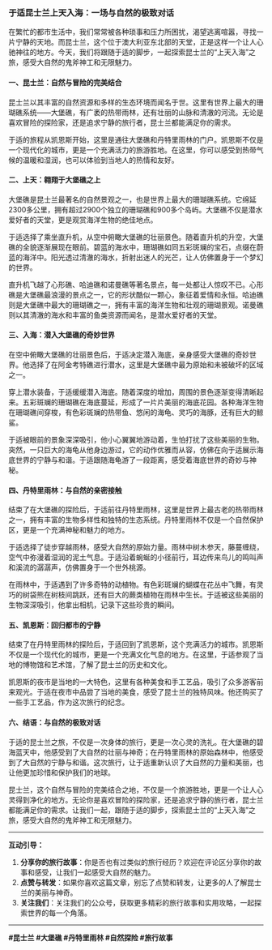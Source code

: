 ### 于适昆士兰上天入海：一场与自然的极致对话

在繁忙的都市生活中，我们常常被各种琐事和压力所困扰，渴望逃离喧嚣，寻找一片宁静的天地。而昆士兰，这个位于澳大利亚东北部的天堂，正是这样一个让人心驰神往的地方。今天，我们将跟随于适的脚步，一起探索昆士兰的“上天入海”之旅，感受大自然的鬼斧神工和无限魅力。

#### 一、昆士兰：自然与冒险的完美结合

昆士兰以其丰富的自然资源和多样的生态环境而闻名于世。这里有世界上最大的珊瑚礁系统——大堡礁，有广袤的热带雨林，还有壮丽的山脉和清澈的河流。无论是喜欢冒险的探险家，还是追求宁静的旅行者，昆士兰都能满足你的需求。

于适的旅程从凯恩斯开始，这里是通往大堡礁和丹特里雨林的门户。凯恩斯不仅是一个现代化的城市，更是一个充满活力的旅游胜地。在这里，你可以感受到热带气候的温暖和湿润，也可以体验到当地人的热情和友好。

#### 二、上天：翱翔于大堡礁之上

大堡礁是昆士兰最著名的自然景观之一，也是世界上最大的珊瑚礁系统。它绵延2300多公里，拥有超过2900个独立的珊瑚礁和900多个岛屿。大堡礁不仅是潜水爱好者的天堂，更是观赏海洋生物的绝佳地点。

于适选择了乘坐直升机，从空中俯瞰大堡礁的壮丽景色。随着直升机的升空，大堡礁的全貌逐渐展现在眼前。碧蓝的海水中，珊瑚礁如同五彩斑斓的宝石，点缀在蔚蓝的海洋中。阳光透过清澈的海水，折射出迷人的光芒，让人仿佛置身于一个梦幻的世界。

直升机飞越了心形礁、哈迪礁和诺曼礁等著名景点，每一处都让人惊叹不已。心形礁是大堡礁最浪漫的景点之一，它的形状酷似一颗心，象征着爱情和永恒。哈迪礁则是大堡礁中最大的珊瑚礁之一，拥有丰富的海洋生物和壮观的珊瑚景观。诺曼礁则以其清澈的海水和丰富的鱼类资源而闻名，是潜水爱好者的天堂。

#### 三、入海：潜入大堡礁的奇妙世界

在空中俯瞰大堡礁的壮丽景色后，于适决定潜入海底，亲身感受大堡礁的奇妙世界。他选择了在阿金考特礁进行潜水，这里是大堡礁中最为原始和未被破坏的区域之一。

穿上潜水装备，于适缓缓潜入海底。随着深度的增加，周围的景色逐渐变得清晰起来。五彩斑斓的珊瑚礁在海底蔓延，形成了一片片美丽的海底花园。各种海洋生物在珊瑚礁间穿梭，有色彩斑斓的热带鱼、悠闲的海龟、灵巧的海豚，还有巨大的鲸鲨。

于适被眼前的景象深深吸引，他小心翼翼地游动着，生怕打扰了这些美丽的生物。突然，一只巨大的海龟从他身边游过，它的动作优雅而从容，仿佛在向于适展示海底世界的宁静与和谐。于适跟随海龟游了一段距离，感受着海底世界的奇妙与神秘。

#### 四、丹特里雨林：与自然的亲密接触

结束了在大堡礁的探险后，于适前往丹特里雨林，这里是世界上最古老的热带雨林之一，拥有丰富的生物多样性和独特的生态系统。丹特里雨林不仅是一个自然保护区，更是一个充满神秘和魅力的地方。

于适选择了徒步穿越雨林，感受大自然的原始力量。雨林中树木参天，藤蔓缠绕，空气中弥漫着湿润的泥土气息。于适沿着蜿蜒的小径前行，耳边传来鸟儿的鸣叫声和溪流的潺潺声，仿佛置身于一个世外桃源。

在雨林中，于适遇到了许多奇特的动植物。有色彩斑斓的蝴蝶在花丛中飞舞，有灵巧的树袋熊在树枝间跳跃，还有巨大的蕨类植物在雨林中生长。于适被这些美丽的生物深深吸引，他拿出相机，记录下这些珍贵的瞬间。

#### 五、凯恩斯：回归都市的宁静

结束了在丹特里雨林的探险后，于适回到了凯恩斯，这个充满活力的城市。凯恩斯不仅是一个现代化的城市，更是一个充满文化气息的地方。在这里，于适参观了当地的博物馆和艺术馆，了解了昆士兰的历史和文化。

凯恩斯的夜市是当地的一大特色，这里有各种美食和手工艺品，吸引了众多游客前来观光。于适在夜市中品尝了当地的美食，感受了昆士兰的独特风味。他还购买了一些手工艺品，作为这次旅行的纪念。

#### 六、结语：与自然的极致对话

于适的昆士兰之旅，不仅是一次身体的旅行，更是一次心灵的洗礼。在大堡礁的碧海蓝天中，他感受到了大自然的壮丽与神奇；在丹特里雨林的原始森林中，他感受到了大自然的宁静与和谐。这次旅行，让于适重新认识了大自然的力量和美丽，也让他更加珍惜和保护我们的地球。

昆士兰，这个自然与冒险的完美结合之地，不仅是一个旅游胜地，更是一个让人心灵得到净化的地方。无论你是喜欢冒险的探险家，还是追求宁静的旅行者，昆士兰都能满足你的需求。让我们一起，跟随于适的脚步，探索昆士兰的“上天入海”之旅，感受大自然的鬼斧神工和无限魅力。

---

**互动引导：**

1. **分享你的旅行故事**：你是否也有过类似的旅行经历？欢迎在评论区分享你的故事和感受，让我们一起感受大自然的魅力。
2. **点赞与转发**：如果你喜欢这篇文章，别忘了点赞和转发，让更多的人了解昆士兰的美丽与神奇。
3. **关注我们**：关注我们的公众号，获取更多精彩的旅行故事和实用攻略，一起探索世界的每一个角落。

---

**#昆士兰 #大堡礁 #丹特里雨林 #自然探险 #旅行故事**